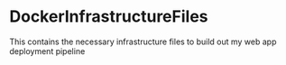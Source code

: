 # DockerInfrastructureFiles
This contains the necessary infrastructure files to build out my web app deployment pipeline

